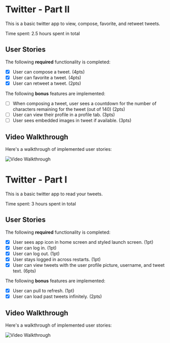 # Twitter - Part II

This is a basic twitter app to view, compose, favorite, and retweet tweets.

Time spent: 2.5 hours spent in total

## User Stories

The following **required** functionality is completed:

- [x] User can compose a tweet. (4pts)
- [x] User can favorite a tweet. (4pts)
- [x] User can retweet a tweet. (2pts)

The following **bonus** features are implemented:

- [ ] When composing a tweet, user sees a countdown for the number of characters remaining for the tweet (out of 140) (2pts)
- [ ] User can view their profile in a profile tab. (3pts)
- [ ] User sees embedded images in tweet if available. (3pts)

## Video Walkthrough

Here's a walkthrough of implemented user stories:

<img src='http://g.recordit.co/tloXe8X2e5.gif' title='Video Walkthrough' width='' alt='Video Walkthrough' />

# Twitter - Part I

This is a basic twitter app to read your tweets.

Time spent: 3 hours spent in total

## User Stories

The following **required** functionality is completed:

- [x] User sees app icon in home screen and styled launch screen. (1pt)
- [x] User can log in. (1pt)
- [x] User can log out. (1pt)
- [x] User stays logged in across restarts. (1pt)
- [x] User can view tweets with the user profile picture, username, and tweet text. (6pts)

The following **bonus** features are implemented:

- [x] User can pull to refresh. (1pt)
- [x] User can load past tweets infinitely. (2pts)

## Video Walkthrough

Here's a walkthrough of implemented user stories:

<img src='https://s3.amazonaws.com/img0.recordit.co/i5dk31OPw5.mp4?AWSAccessKeyId=AKIAUQ5RURZ7ND2T2B6I&Expires=1582755940&Signature=0nhWrlz5bvlc%2Buekw0CMlwg3ohA%3D' title='Video Walkthrough' width='' alt='Video Walkthrough' />
